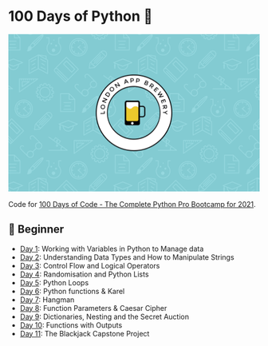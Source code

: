 # 100 Days of Python 🐍

![wallpaper](wallpaper.png)

Code for [100 Days of Code - The Complete Python Pro Bootcamp for 2021](https://www.udemy.com/course/100-days-of-code).

## 🔰 Beginner

- [Day 1](day001-014/day001): Working with Variables in Python to Manage data
- [Day 2](day001-014/day002): Understanding Data Types and How to Manipulate Strings
- [Day 3](day001-014/day003): Control Flow and Logical Operators
- [Day 4](day001-014/day004): Randomisation and Python Lists
- [Day 5](day001-014/day005): Python Loops
- [Day 6](day001-014/day006): Python functions & Karel
- [Day 7](day001-014/day007): Hangman
- [Day 8](day001-014/day008): Function Parameters & Caesar Cipher
- [Day 9](day001-014/day009): Dictionaries, Nesting and the Secret Auction
- [Day 10](day001-014/day010): Functions with Outputs
- [Day 11](day001-014/day014): The Blackjack Capstone Project